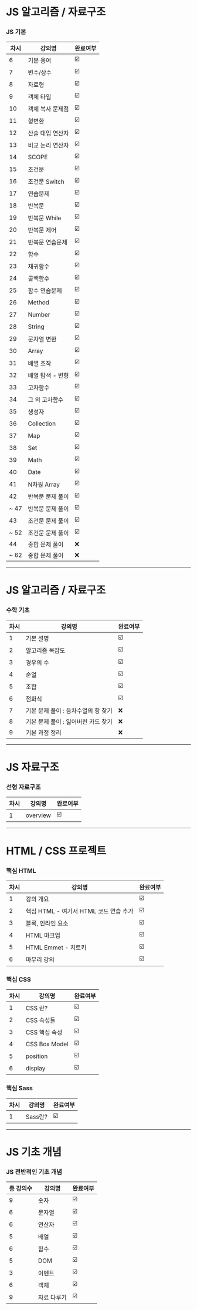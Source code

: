# JS 알고리즘 / 자료구조

### JS 기본

|  차시  |       강의명        | 완료여부 |
| ------ | -------------- | ----- |
| 6 | 기본 용어 | ☑️ |
| 7 | 변수/상수 | ☑️ |
| 8 | 자료형    | ☑️ |
| 9 | 객체 타입 | ☑️ |
| 10 | 객체 복사 문제점 | ☑️ |
| 11 | 형변환 | ☑️ |
| 12 | 산술 대입 연산자 | ☑️ |
| 13 | 비교 논리 연산자 | ☑️ |
| 14 | SCOPE | ☑️ |
| 15 | 조건문 | ☑️ |
| 16 | 조건문 Switch | ☑️ |
| 17 | 연습문제 | ☑️ |
| 18 | 반복문 | ☑️ |
| 19 | 반복문 While | ☑️ |
| 20 | 반복문 제어 | ☑️ |
| 21 | 반복문 연습문제 | ☑️ |
| 22 | 함수 | ☑️ |
| 23 | 재귀함수 | ☑️ |
| 24 | 콜백함수 | ☑️ |
| 25 | 함수 연습문제 | ☑️ |
| 26 | Method | ☑️ |
| 27 | Number | ☑️ |
| 28 | String | ☑️ |
| 29 | 문자열 변환 | ☑️ |
| 30 | Array | ☑️ |
| 31 | 배열 조작 | ☑️ |
| 32 | 배열 탐색 - 변형 | ☑️ |
| 33 | 고차함수 | ☑️ |
| 34 | 그 외 고차함수 | ☑️ |
| 35 | 생성자 | ☑️ |
| 36 | Collection | ☑️ | 
| 37 | Map | ☑️ |
| 38 | Set | ☑️ |
| 39 | Math | ☑️ |
| 40 | Date | ☑️ |
| 41 | N차원 Array | ☑️ |
| 42 | 반복문 문제 풀이 | ☑️ |
| ~ 47 | 반복문 문제 풀이 | ☑️ |
| 43 | 조건문 문제 풀이 | ☑️ |
| ~ 52 | 조건문 문제 풀이 | ☑️ |
| 44 | 종합 문제 풀이 | ❌ |
| ~ 62 | 종합 문제 풀이 | ❌ |

-----------

# JS 알고리즘 / 자료구조

### 수학 기초

|  차시  |       강의명        | 완료여부 |
| ------ | -------------- | ----- |
|1 | 기본 설명 | ☑️ |
|2 | 알고리즘 복잡도 | ☑️ |
|3 | 경우의 수 | ☑️ |
|4 | 순열 | ☑️ |
|5 | 조합 | ☑️ |
|6 | 점화식 | ☑️ |
|7 | 기본 문제 풀이 : 등차수열의 항 찾기 | ❌ |
|8 | 기본 문제 풀이 : 잃어버린 카드 찾기 | ❌ |
|9 | 기본 과정 정리 | ❌ |

---------

# JS 자료구조

### 선형 자료구조

|  차시  |       강의명        | 완료여부 |
| ------ | -------------- | ----- |
| 1 | overview | ☑️ |

----------

# HTML / CSS 프로젝트

### 핵심 HTML

|  차시  |       강의명        | 완료여부 |
| ------ | -------------- | ----- |
| 1 | 강의 개요 | ☑️  |
| 2 | 핵심 HTML - 여기서 HTML 코드 연습 추가 | ☑️ |
| 3 | 블록, 인라인 요소 | ☑️ |
| 4 | HTML 마크업 | ☑️ |
| 5 | HTML Emmet - 치트키 | ☑️ |
| 6 | 마무리 강의 | ☑️ |

### 핵심 CSS

|  차시  |       강의명        | 완료여부 |
| ------ | -------------- | ----- |
| 1 | CSS 란? | ☑️ |
| 2 | CSS 속성들 | ☑️ |
| 3 | CSS 핵심 속성 | ☑️ |
| 4 | CSS Box Model | ☑️ |
| 5 | position | ☑️ |
| 6 | display | ☑️ |

### 핵심 Sass

|  차시  |       강의명        | 완료여부 |
| ------ | -------------- | ----- |
| 1 | Sass란?  | ☑️ |

--------

# JS 기초 개념

### JS 전반적인 기초 개념

|  총 강의수  |       강의명        | 완료여부 |
| ------ | -------------- | ----- |
| 9 | 숫자 | ☑️ |
| 6 | 문자열 | ☑️ |
| 6 | 연산자 | ☑️ |
| 5 | 배열 | ☑️ |
| 6 | 함수 | ☑️ |
| 5 | DOM | ☑️ |
| 3 | 이벤트 | ☑️ |
| 6 | 객체 | ☑️ |
| 9 | 자료 다루기 | ☑️ |
